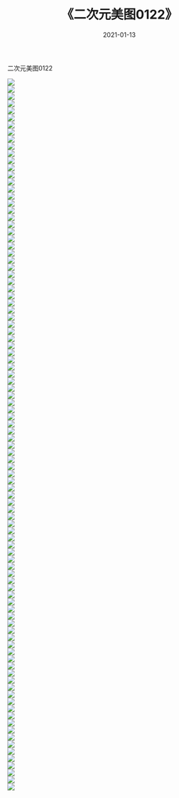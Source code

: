 ﻿---
layout: post
title:  《二次元美图0122》
date:   2021-01-13
img: http://imgx.orgx.ga/二次元/2021/二次元美图0122/000.jpg
categories: [美女, 清纯, 唯美]
---

二次元美图0122

 ![](http://imgx.orgx.ga/二次元/2021/二次元美图0122/001.jpg) <br>![](http://imgx.orgx.ga/二次元/2021/二次元美图0122/002.jpg) <br>![](http://imgx.orgx.ga/二次元/2021/二次元美图0122/003.jpg) <br>![](http://imgx.orgx.ga/二次元/2021/二次元美图0122/004.jpg) <br>![](http://imgx.orgx.ga/二次元/2021/二次元美图0122/005.jpg) <br>![](http://imgx.orgx.ga/二次元/2021/二次元美图0122/006.jpg) <br>![](http://imgx.orgx.ga/二次元/2021/二次元美图0122/007.jpg) <br>![](http://imgx.orgx.ga/二次元/2021/二次元美图0122/008.jpg) <br>![](http://imgx.orgx.ga/二次元/2021/二次元美图0122/009.jpg) <br>![](http://imgx.orgx.ga/二次元/2021/二次元美图0122/010.jpg) <br>![](http://imgx.orgx.ga/二次元/2021/二次元美图0122/011.jpg) <br>![](http://imgx.orgx.ga/二次元/2021/二次元美图0122/012.jpg) <br>![](http://imgx.orgx.ga/二次元/2021/二次元美图0122/013.jpg) <br>![](http://imgx.orgx.ga/二次元/2021/二次元美图0122/014.jpg) <br>![](http://imgx.orgx.ga/二次元/2021/二次元美图0122/015.jpg) <br>![](http://imgx.orgx.ga/二次元/2021/二次元美图0122/016.jpg) <br>![](http://imgx.orgx.ga/二次元/2021/二次元美图0122/017.jpg) <br>![](http://imgx.orgx.ga/二次元/2021/二次元美图0122/018.jpg) <br>![](http://imgx.orgx.ga/二次元/2021/二次元美图0122/019.jpg) <br>![](http://imgx.orgx.ga/二次元/2021/二次元美图0122/020.jpg) <br>![](http://imgx.orgx.ga/二次元/2021/二次元美图0122/021.jpg) <br>![](http://imgx.orgx.ga/二次元/2021/二次元美图0122/022.jpg) <br>![](http://imgx.orgx.ga/二次元/2021/二次元美图0122/023.jpg) <br>![](http://imgx.orgx.ga/二次元/2021/二次元美图0122/024.jpg) <br>![](http://imgx.orgx.ga/二次元/2021/二次元美图0122/025.jpg) <br>![](http://imgx.orgx.ga/二次元/2021/二次元美图0122/026.jpg) <br>![](http://imgx.orgx.ga/二次元/2021/二次元美图0122/027.jpg) <br>![](http://imgx.orgx.ga/二次元/2021/二次元美图0122/028.jpg) <br>![](http://imgx.orgx.ga/二次元/2021/二次元美图0122/029.jpg) <br>![](http://imgx.orgx.ga/二次元/2021/二次元美图0122/030.jpg) <br>![](http://imgx.orgx.ga/二次元/2021/二次元美图0122/031.jpg) <br>![](http://imgx.orgx.ga/二次元/2021/二次元美图0122/032.jpg) <br>![](http://imgx.orgx.ga/二次元/2021/二次元美图0122/033.jpg) <br>![](http://imgx.orgx.ga/二次元/2021/二次元美图0122/034.jpg) <br>![](http://imgx.orgx.ga/二次元/2021/二次元美图0122/035.jpg) <br>![](http://imgx.orgx.ga/二次元/2021/二次元美图0122/036.jpg) <br>![](http://imgx.orgx.ga/二次元/2021/二次元美图0122/037.jpg) <br>![](http://imgx.orgx.ga/二次元/2021/二次元美图0122/038.jpg) <br>![](http://imgx.orgx.ga/二次元/2021/二次元美图0122/039.jpg) <br>![](http://imgx.orgx.ga/二次元/2021/二次元美图0122/040.jpg) <br>![](http://imgx.orgx.ga/二次元/2021/二次元美图0122/041.jpg) <br>![](http://imgx.orgx.ga/二次元/2021/二次元美图0122/042.jpg) <br>![](http://imgx.orgx.ga/二次元/2021/二次元美图0122/043.jpg) <br>![](http://imgx.orgx.ga/二次元/2021/二次元美图0122/044.jpg) <br>![](http://imgx.orgx.ga/二次元/2021/二次元美图0122/045.jpg) <br>![](http://imgx.orgx.ga/二次元/2021/二次元美图0122/046.jpg) <br>![](http://imgx.orgx.ga/二次元/2021/二次元美图0122/047.jpg) <br>![](http://imgx.orgx.ga/二次元/2021/二次元美图0122/048.jpg) <br>![](http://imgx.orgx.ga/二次元/2021/二次元美图0122/049.jpg) <br>![](http://imgx.orgx.ga/二次元/2021/二次元美图0122/050.jpg) <br>![](http://imgx.orgx.ga/二次元/2021/二次元美图0122/051.jpg) <br>![](http://imgx.orgx.ga/二次元/2021/二次元美图0122/052.jpg) <br>![](http://imgx.orgx.ga/二次元/2021/二次元美图0122/053.jpg) <br>![](http://imgx.orgx.ga/二次元/2021/二次元美图0122/054.jpg) <br>![](http://imgx.orgx.ga/二次元/2021/二次元美图0122/055.jpg) <br>![](http://imgx.orgx.ga/二次元/2021/二次元美图0122/056.jpg) <br>![](http://imgx.orgx.ga/二次元/2021/二次元美图0122/057.jpg) <br>![](http://imgx.orgx.ga/二次元/2021/二次元美图0122/058.jpg) <br>![](http://imgx.orgx.ga/二次元/2021/二次元美图0122/059.jpg) <br>![](http://imgx.orgx.ga/二次元/2021/二次元美图0122/060.jpg) <br>![](http://imgx.orgx.ga/二次元/2021/二次元美图0122/061.jpg) <br>![](http://imgx.orgx.ga/二次元/2021/二次元美图0122/062.jpg) <br>![](http://imgx.orgx.ga/二次元/2021/二次元美图0122/063.jpg) <br>![](http://imgx.orgx.ga/二次元/2021/二次元美图0122/064.jpg) <br>![](http://imgx.orgx.ga/二次元/2021/二次元美图0122/065.jpg) <br>![](http://imgx.orgx.ga/二次元/2021/二次元美图0122/066.jpg) <br>![](http://imgx.orgx.ga/二次元/2021/二次元美图0122/067.jpg) <br>![](http://imgx.orgx.ga/二次元/2021/二次元美图0122/068.jpg) <br>![](http://imgx.orgx.ga/二次元/2021/二次元美图0122/069.jpg) <br>![](http://imgx.orgx.ga/二次元/2021/二次元美图0122/070.jpg) <br>![](http://imgx.orgx.ga/二次元/2021/二次元美图0122/071.jpg) <br>![](http://imgx.orgx.ga/二次元/2021/二次元美图0122/072.jpg) <br>![](http://imgx.orgx.ga/二次元/2021/二次元美图0122/073.jpg) <br>![](http://imgx.orgx.ga/二次元/2021/二次元美图0122/074.jpg) <br>![](http://imgx.orgx.ga/二次元/2021/二次元美图0122/075.jpg) <br>![](http://imgx.orgx.ga/二次元/2021/二次元美图0122/076.jpg) <br>![](http://imgx.orgx.ga/二次元/2021/二次元美图0122/077.jpg) <br>![](http://imgx.orgx.ga/二次元/2021/二次元美图0122/078.jpg) <br>![](http://imgx.orgx.ga/二次元/2021/二次元美图0122/079.jpg) <br>![](http://imgx.orgx.ga/二次元/2021/二次元美图0122/080.jpg) <br>![](http://imgx.orgx.ga/二次元/2021/二次元美图0122/081.jpg) <br>![](http://imgx.orgx.ga/二次元/2021/二次元美图0122/082.jpg) <br>![](http://imgx.orgx.ga/二次元/2021/二次元美图0122/083.jpg) <br>![](http://imgx.orgx.ga/二次元/2021/二次元美图0122/084.jpg) <br>![](http://imgx.orgx.ga/二次元/2021/二次元美图0122/085.jpg) <br>![](http://imgx.orgx.ga/二次元/2021/二次元美图0122/086.jpg) <br>![](http://imgx.orgx.ga/二次元/2021/二次元美图0122/087.jpg) <br>![](http://imgx.orgx.ga/二次元/2021/二次元美图0122/088.jpg) <br>![](http://imgx.orgx.ga/二次元/2021/二次元美图0122/089.jpg) <br>![](http://imgx.orgx.ga/二次元/2021/二次元美图0122/090.jpg) <br>![](http://imgx.orgx.ga/二次元/2021/二次元美图0122/091.jpg) <br>![](http://imgx.orgx.ga/二次元/2021/二次元美图0122/092.jpg) <br>![](http://imgx.orgx.ga/二次元/2021/二次元美图0122/093.jpg) <br>![](http://imgx.orgx.ga/二次元/2021/二次元美图0122/094.jpg) <br>![](http://imgx.orgx.ga/二次元/2021/二次元美图0122/095.jpg) <br>![](http://imgx.orgx.ga/二次元/2021/二次元美图0122/096.jpg) <br>![](http://imgx.orgx.ga/二次元/2021/二次元美图0122/097.jpg) <br>![](http://imgx.orgx.ga/二次元/2021/二次元美图0122/098.jpg) <br>![](http://imgx.orgx.ga/二次元/2021/二次元美图0122/099.jpg) <br>![](http://imgx.orgx.ga/二次元/2021/二次元美图0122/100.jpg) <br>